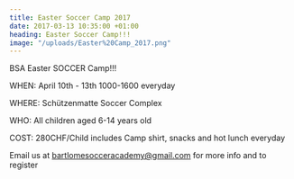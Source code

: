 ```yaml
---
title: Easter Soccer Camp 2017
date: 2017-03-13 10:35:00 +01:00
heading: Easter Soccer Camp!!!
image: "/uploads/Easter%20Camp_2017.png"
---
```


BSA Easter SOCCER Camp!!!

WHEN: April 10th - 13th 1000-1600 everyday

WHERE: Schützenmatte Soccer Complex

WHO: All children aged 6-14 years old

COST: 280CHF/Child includes Camp shirt, snacks and hot lunch everyday

Email us at bartlomesocceracademy@gmail.com for more info and to register